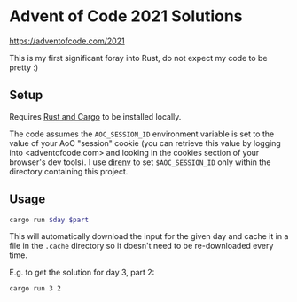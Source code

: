 # Advent of Code 2021 Solutions

<https://adventofcode.com/2021>

This is my first significant foray into Rust, do not expect my code to be
pretty :)

## Setup

Requires [Rust and Cargo](https://www.rust-lang.org/tools/install) to be
installed locally.

The code assumes the `AOC_SESSION_ID` environment variable is set to the
value of your AoC "session" cookie (you can retrieve this value by logging
into <adventofcode.com> and looking in the cookies section of your browser's
dev tools). I use [direnv](https://direnv.net) to set `$AOC_SESSION_ID` only
within the directory containing this project.

## Usage

```sh
cargo run $day $part
```

This will automatically download the input for the given day and cache it in
a file in the `.cache` directory so it doesn't need to be re-downloaded every
time.

E.g. to get the solution for day 3, part 2:

```sh
cargo run 3 2
```
